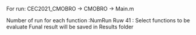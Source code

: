 For run: CEC2021_CMOBRO -> CMOBRO -> Main.m

Number of run for each function :NumRun
Ruw 41 :  Select functions to be evaluate
Funal result will be saved in Results folder
